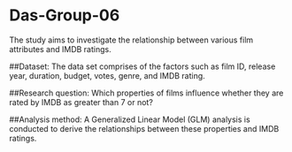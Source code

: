 # Das-Group-06
The study aims to investigate the relationship between various film attributes and IMDB ratings.

##Dataset:
The data set comprises of the factors such as film ID, release year, duration, budget, votes, genre, and IMDB rating.

##Research question:
Which properties of films influence whether they are rated by IMDB as greater than 7 or not? 

##Analysis method:
A Generalized Linear Model (GLM) analysis is conducted to derive the relationships between these properties and IMDB ratings.


